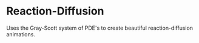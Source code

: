 # Reaction-Diffusion
Uses the Gray-Scott system of PDE's to create beautiful reaction-diffusion animations.
